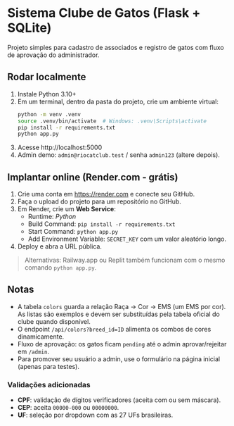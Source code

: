 # Sistema Clube de Gatos (Flask + SQLite)

Projeto simples para cadastro de associados e registro de gatos com fluxo de aprovação do administrador.

## Rodar localmente
1. Instale Python 3.10+
2. Em um terminal, dentro da pasta do projeto, crie um ambiente virtual:
   ```bash
   python -m venv .venv
   source .venv/bin/activate  # Windows: .venv\Scripts\activate
   pip install -r requirements.txt
   python app.py
   ```
3. Acesse http://localhost:5000
4. Admin demo: `admin@riocatclub.test` / senha `admin123` (altere depois).

## Implantar online (Render.com - grátis)
1. Crie uma conta em https://render.com e conecte seu GitHub.
2. Faça o upload do projeto para um repositório no GitHub.
3. Em Render, crie um **Web Service**:
   - Runtime: *Python*
   - Build Command: `pip install -r requirements.txt`
   - Start Command: `python app.py`
   - Add Environment Variable: `SECRET_KEY` com um valor aleatório longo.
4. Deploy e abra a URL pública.

> Alternativas: Railway.app ou Replit também funcionam com o mesmo comando `python app.py`.

## Notas
- A tabela `colors` guarda a relação Raça → Cor → EMS (um EMS por cor). As listas são exemplos e devem ser substituídas pela tabela oficial do clube quando disponível.
- O endpoint `/api/colors?breed_id=ID` alimenta os combos de cores dinamicamente.
- Fluxo de aprovação: os gatos ficam `pending` até o admin aprovar/rejeitar em `/admin`.
- Para promover seu usuário a admin, use o formulário na página inicial (apenas para testes).


### Validações adicionadas
- **CPF**: validação de dígitos verificadores (aceita com ou sem máscara).
- **CEP**: aceita `00000-000` ou `00000000`.
- **UF**: seleção por dropdown com as 27 UFs brasileiras.
